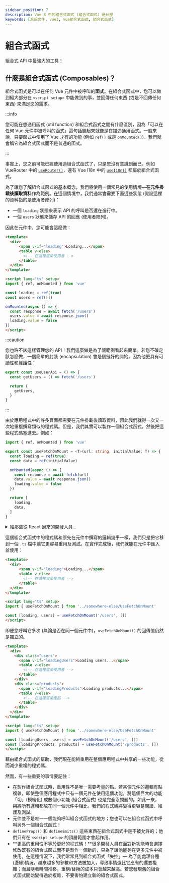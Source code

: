 ```yaml
---
sidebar_position: 7
description: Vue 3 中的組合式函式 (組合式函式) 是什麼
keywords: [派氏文件, vue3, vue組合式函式, 組合式函式]
---
```


# 組合式函式

組合式 API 中最強大的工具！

## 什麼是組合式函式 (Composables)？

組合式函式是可以在任何 Vue 元件中被呼叫的**函式**。在組合式函式中，您可以做到絕大部分在 `<script setup>` 中能做到的事，並回傳任何東西 (或是不回傳任何東西) 來滿足您的需求。

:::info

您可能在想通用函式 (util function) 和組合式函式之間有什麼區別，因為「可以在任何 Vue 元件中被呼叫的函式」這句話聽起來就像是在描述通用函式。一般來說，只要函式中使用了 Vue 才有的功能 (例如 `ref()` 或是 `onMounted()`)，我們就會稱它為組合式函式而不是普通的函式。

:::

事實上，您之前可能已經使用過組合式函式了，只是您沒有意識到而已。例如 VueRouter 中的 [`useRouter()`](https://router.vuejs.org/api/index.html#userouter)，還有 Vue I18n 中的 [`useI18n()`](https://vue-i18n.intlify.dev/api/composition.html#usei18n) 都屬於組合式函式。

為了讓您了解組合式函式的基本概念，我們將使用一個常見的使用情境—**在元件掛載後讀取資料**作為範例。在這個情境中，我們通常會需要下面這些狀態 (假設這裡的資料指的是使用者陣列)：

- 一個 `loading` 狀態來表示 API 的呼叫是否還在進行中。
- 一個 `users` 狀態來儲存 API 的回應 (使用者陣列)。

因此在元件中，您可能會這麼做：

```html title="UsersPage.vue" showLineNumbers
<template>
  <div>
      <span v-if="loading">Loading...</span>
      <table v-else>
        <!-- 在這裡渲染使用者 -->
      </table>
  </div>
</template>

<script lang="ts" setup>
import { ref, onMounted } from 'vue'

const loading = ref(true)
const users = ref([])

onMounted(async () => {
  const response = await fetch('/users')
  users.value = await response.json()
  loading.value = false
})
</script>
```

:::caution

您也許不該這樣管理您的 API！我們這麼做是為了讓範例看起來簡單。若您不確定該怎麼做，一個簡單的封裝 (encapsulation) 會是個挺好的開始，因為他更具有可讀性和維護性：

```ts showLineNumbers
export const useUserApi = () => {
  const getUsers = () => fetch('/users')

  return {
    getUsers,
  }
}
```
:::

由於應用程式中的許多頁面都需要在元件掛載後讀取資料，因此我們就得一次又一次地重複撰寫類似的程式碼。但是，我們其實可以製作一個組合式函式，然後把這些程式碼塞進去。例如：

```ts title="UseFetchOnMount.ts" showLineNumbers
import { ref, onMounted } from 'vue'

export const useFetchOnMount = <T>(url: string, initialValue: T) => {
  const loading = ref(true)
  const data = ref(initialValue)

  onMounted(async () => {
    const response = await fetch(url)
    data.value = await response.json()
    loading.value = false
  })

  return [
    loading,
    data,
  ]
}
```

<details>
  <summary>給那些從 React 過來的開發人員...</summary>

  若您曾經學過 React 的 Hooks API，您可能會想知道為什麼我們不直接回傳 `[loading.value, data.value]`，這樣我們就能在組合式函式外面省略那些 `.value`。

  這是因為 React 使用的是 JSX，這意味著幾乎每行程式碼都會隨著元件每次的重新渲染被重新執行；但是 Vue 不是這麼運作的。在 Vue 元件中，`<script setup>` 和 `setup()` 在每個元件實體中只會被執行一次，因此若我們回傳的是 `Ref<T>.value` 而不是 `Ref<T>` 本身，我們就會失去那些狀態的響應性。
</details>

這個組合式函式中的程式碼和原先在元件中撰寫的邏輯幾乎一樣，我們只是把它移到一個 `.ts` 檔中讓它更容易重用及測試。在實作完成後，我們就能在元件中匯入並使用：

```html title="UsersPage.vue" showLineNumbers
<template>
  <div>
      <span v-if="loading">Loading...</span>
      <table v-else>
        <!-- 在這裡渲染使用者 -->
      </table>
  </div>
</template>

<script lang="ts" setup>
import { useFetchOnMount } from '../somewhere-else/UseFetchOnMount'

const [loading, users] = useFetchOnMount('/users', [])
</script>
```

即便您呼叫它多次 (無論是否在同一個元件中)，`useFetchOnMount()` 的回傳值仍然是獨立的。

```html showLineNumbers
<template>
  <div>
    <div class="users">
      <span v-if="loadingUsers">Loading users...</span>
      <table v-else>
        <!-- 在這裡渲染使用者 -->
      </table>
    </div>
    <div class="products">
      <span v-if="loadingProducts">Loading products...</span>
      <table v-else>
        <!-- 在這裡渲染產品 -->
      </table>
    </div>
  </div>
</template>

<script lang="ts" setup>
import { useFetchOnMount } from '../somewhere-else/UseFetchOnMount'

const [loadingUsers, users] = useFetchOnMount('/users', [])
const [loadingProducts, products] = useFetchOnMount('/products', [])
</script>
```

藉由組合式函式的幫助，我們現在能夠重用在整個應用程式中共享的一些功能，從而減少重複的程式碼。

然而，有一些重要的事情要記住：

- 在製作組合式函式時，重用性不是唯一需要考量的點。若某個元件的邏輯有點複雜，即使整個應用程式中只有一個元件在使用這個功能，將這個巨大的功能「切」(模組化) 成數個小功能 (組合式函式) 也是完全沒問題的。如此一來，與將所有邏輯都放在同一個元件中相比，我們的程式碼將變得更容易閱讀、維護及測試。
- 元件並不是唯一一個能夠呼叫組合式函式的地方；您也可以在組合式函式中呼叫另外一個組合式函式！
- `defineProps()` 和 `defineEmits()` 這些東西在組合式函式中是不被允許的；他們只有在 `<script setup>` 的頂層範圍才會起作用。
- **更高的重用性不等於更好的程式碼！**很多開發人員在面對新功能時會選擇修改既有的組合式函式而不是製作一個新的，只為了讓他能夠在更多元件中被使用。在這種情況下，我們常常見到組合式函式「失控」— 為了能處理各種(邊緣)情況，越來越多的參數和方法被加入，導致事情遠比它應有的還要複雜；而且隨著時間推移，重構/替換的成本只會越來越高。若您發現舊的組合式函式開始變得過於複雜，不要害怕建立新的組合式函式。